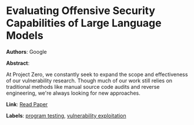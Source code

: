 # Evaluating Offensive Security Capabilities of Large Language Models

**Authors**: Google

**Abstract**:

At Project Zero, we constantly seek to expand the scope and effectiveness of our vulnerability research. Though much of our work still relies on traditional methods like manual source code audits and reverse engineering, we're always looking for new approaches.

**Link**: [Read Paper](https://googleprojectzero.blogspot.com/2024/06/project-naptime.html)

**Labels**: [program testing](../../labels/program_testing.md), [vulnerability exploitation](../../labels/vulnerability_exploitation.md)

